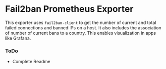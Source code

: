 # Fail2ban Prometheus Exporter
This exporter uses `fail2ban-client` to get the number of current and total failed connections and banned IPs on a host.
It also includes the association of number of current bans to a country. This enables visualization in apps like Grafana.
 
### ToDo

* Complete Readme